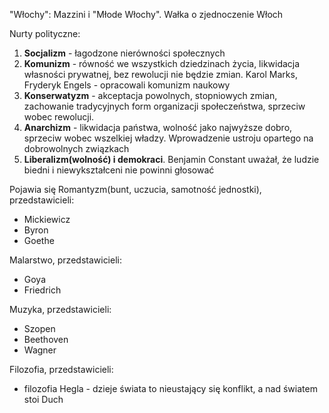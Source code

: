  "Włochy": Mazzini i "Młode Włochy". Wałka o zjednoczenie Włoch

Nurty polityczne:
1) **Socjalizm** - łagodzone nierówności społecznych
2) **Komunizm** - równość we wszystkich dziedzinach życia, likwidacja własności prywatnej, bez rewolucji nie będzie zmian. Karol Marks, Fryderyk Engels - opracowali komunizm naukowy
3) **Konserwatyzm** - akceptacja powolnych, stopniowych zmian, zachowanie tradycyjnych form organizacji społeczeństwa, sprzeciw wobec rewolucji.
4) **Anarchizm** - likwidacja państwa, wolność jako najwyższe dobro, sprzeciw wobec wszelkiej władzy. Wprowadzenie ustroju opartego na dobrowolnych związkach
5) **Liberalizm(wolność) i demokraci**. Benjamin Constant uważał, że ludzie biedni i niewykształceni nie powinni głosować

Pojawia się Romantyzm(bunt, uczucia, samotność jednostki), przedstawicieli:
- Mickiewicz
- Byron
- Goethe

Malarstwo, przedstawicieli:
- Goya
- Friedrich

Muzyka, przedstawicieli:
- Szopen
- Beethoven
- Wagner

Filozofia, przedstawicieli:
- filozofia Hegla - dzieje świata to nieustający się konflikt, a nad światem stoi Duch
